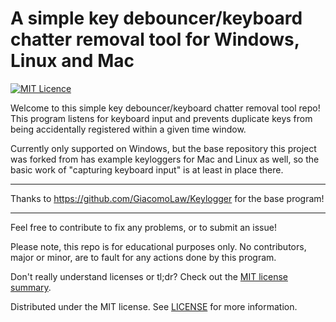 # A simple key debouncer/keyboard chatter removal tool for Windows, Linux and Mac
[![MIT Licence](https://badges.frapsoft.com/os/mit/mit.png?v=103)](https://opensource.org/licenses/mit-license.php)

Welcome to this simple key debouncer/keyboard chatter removal tool repo! This program listens for keyboard input and prevents duplicate keys from being accidentally registered within a given time window.

Currently only supported on Windows, but the base repository this project was forked from has example keyloggers for Mac and Linux as well, so the basic work of "capturing keyboard input" is at least in place there. 

---

Thanks to https://github.com/GiacomoLaw/Keylogger for the base program!

---

Feel free to contribute to fix any problems, or to submit an issue!

Please note, this repo is for educational purposes only. No contributors, major or minor, are to fault for any actions done by this program.

Don't really understand licenses or tl;dr? Check out the [MIT license summary](https://tldrlegal.com/license/mit-license).

Distributed under the MIT license. See [LICENSE](https://github.com/mackncheesiest/KeyDebouncer/blob/master/LICENSE.txt) for more information.
